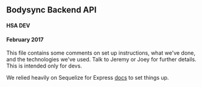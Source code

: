 ##  Bodysync Backend API

#### HSA DEV
#### February 2017

This file contains some comments on set up instructions, what we've done, and the technologies we've used. 
Talk to Jeremy or Joey for further details. 
This is intended only for devs. 

We relied heavily on Sequelize for Express [docs](http://docs.sequelizejs.com/en/1.7.0/articles/express/) to set things up. 
